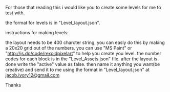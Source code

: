 For those that reading this i would like you to create some levels for me to test with.

the format for levels is in "Level_layout.json".

instructions for making levels:

the layout needs to be 400 charcter string, you can easly do this by making a 20x20 grid out of the numbers.
you can use "MS Paint" or "http://js.do/code/rexoidpixelart" to help you create you level.
the number codes for each block is in the "Level_Assets.json" file.
after the layout is done write the "active" value as false.
then name it anything you want(be creative) and send it to me using the format in "Level_layout.json" at jacob.ivory12@gmail.com

Thanks
